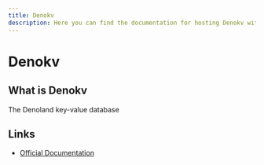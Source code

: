 ```yaml
---
title: Denokv
description: Here you can find the documentation for hosting Denokv with Coolify.
---
```


# Denokv

<ZoomableImage src="/docs/images/services/deno-looking-up.svg" />

## What is Denokv

The Denoland key-value database

## Links

- [Official Documentation](https://docs.deno.com/deploy/kv/manual/?utm_source=coolify.io)
